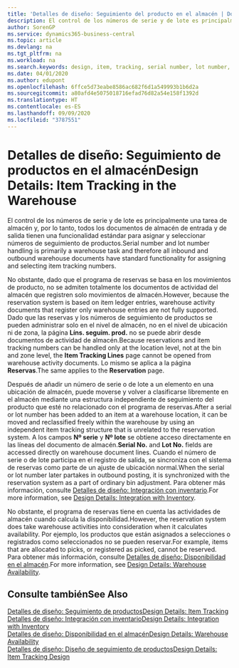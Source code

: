 ```yaml
---
title: 'Detalles de diseño: Seguimiento del producto en el almacén | Documentos de Microsoft'
description: El control de los números de serie y de lote es principalmente una tarea de almacén y, por lo tanto, todos los documentos de almacén de entrada y de salida tienen una funcionalidad estándar para asignar y seleccionar números de seguimiento de productos. No obstante, dado que el programa de reservas se basa en los movimientos de producto, no se admiten totalmente los documentos de actividad del almacén que registren solo movimientos de almacén.
author: SorenGP
ms.service: dynamics365-business-central
ms.topic: article
ms.devlang: na
ms.tgt_pltfrm: na
ms.workload: na
ms.search.keywords: design, item, tracking, serial number, lot number, outbound documents
ms.date: 04/01/2020
ms.author: edupont
ms.openlocfilehash: 6ffce5d73eabe8586ac682f6d1a549993b1b6d2a
ms.sourcegitcommit: a80afd4e5075018716efad76d82a54e158f1392d
ms.translationtype: HT
ms.contentlocale: es-ES
ms.lasthandoff: 09/09/2020
ms.locfileid: "3787551"
---
```

# <a name="design-details-item-tracking-in-the-warehouse"></a><span data-ttu-id="26ffd-104">Detalles de diseño: Seguimiento de productos en el almacén</span><span class="sxs-lookup"><span data-stu-id="26ffd-104">Design Details: Item Tracking in the Warehouse</span></span>
<span data-ttu-id="26ffd-105">El control de los números de serie y de lote es principalmente una tarea de almacén y, por lo tanto, todos los documentos de almacén de entrada y de salida tienen una funcionalidad estándar para asignar y seleccionar números de seguimiento de productos.</span><span class="sxs-lookup"><span data-stu-id="26ffd-105">Serial number and lot number handling is primarily a warehouse task and therefore all inbound and outbound warehouse documents have standard functionality for assigning and selecting item tracking numbers.</span></span>  

<span data-ttu-id="26ffd-106">No obstante, dado que el programa de reservas se basa en los movimientos de producto, no se admiten totalmente los documentos de actividad del almacén que registren solo movimientos de almacén.</span><span class="sxs-lookup"><span data-stu-id="26ffd-106">However, because the reservation system is based on item ledger entries, warehouse activity documents that register only warehouse entries are not fully supported.</span></span> <span data-ttu-id="26ffd-107">Dado que las reservas y los números de seguimiento de productos se pueden administrar solo en el nivel de almacén, no en el nivel de ubicación ni de zona, la página **Líns. seguim. prod.** no se puede abrir desde documentos de actividad de almacén.</span><span class="sxs-lookup"><span data-stu-id="26ffd-107">Because reservations and item tracking numbers can be handled only at the location level, not at the bin and zone level, the **Item Tracking Lines** page cannot be opened from warehouse activity documents.</span></span> <span data-ttu-id="26ffd-108">Lo mismo se aplica a la página **Reservas**.</span><span class="sxs-lookup"><span data-stu-id="26ffd-108">The same applies to the **Reservation** page.</span></span>  

<span data-ttu-id="26ffd-109">Después de añadir un número de serie o de lote a un elemento en una ubicación de almacén, puede moverse y volver a clasificarse libremente en el almacén mediante una estructura independiente de seguimiento del producto que esté no relacionado con el programa de reservas.</span><span class="sxs-lookup"><span data-stu-id="26ffd-109">After a serial or lot number has been added to an item at a warehouse location, it can be moved and reclassified freely within the warehouse by using an independent item tracking structure that is unrelated to the reservation system.</span></span> <span data-ttu-id="26ffd-110">A los campos **Nº serie** y **Nº lote** se obtiene acceso directamente en las líneas del documento de almacén.</span><span class="sxs-lookup"><span data-stu-id="26ffd-110">**Serial No.** and **Lot No.** fields are accessed directly on warehouse document lines.</span></span> <span data-ttu-id="26ffd-111">Cuando el número de serie o de lote participa en el registro de salida, se sincroniza con el sistema de reservas como parte de un ajuste de ubicación normal.</span><span class="sxs-lookup"><span data-stu-id="26ffd-111">When the serial or lot number later partakes in outbound posting, it is synchronized with the reservation system as a part of ordinary bin adjustment.</span></span> <span data-ttu-id="26ffd-112">Para obtener más información, consulte [Detalles de diseño: Integración con inventario](design-details-integration-with-inventory.md).</span><span class="sxs-lookup"><span data-stu-id="26ffd-112">For more information, see [Design Details: Integration with Inventory](design-details-integration-with-inventory.md).</span></span>  

<span data-ttu-id="26ffd-113">No obstante, el programa de reservas tiene en cuenta las actividades de almacén cuando calcula la disponibilidad.</span><span class="sxs-lookup"><span data-stu-id="26ffd-113">However, the reservation system does take warehouse activities into consideration when it calculates availability.</span></span> <span data-ttu-id="26ffd-114">Por ejemplo, los productos que están asignados a selecciones o registrados como seleccionados no se pueden reservar.</span><span class="sxs-lookup"><span data-stu-id="26ffd-114">For example, items that are allocated to picks, or registered as picked, cannot be reserved.</span></span> <span data-ttu-id="26ffd-115">Para obtener más información, consulte [Detalles de diseño: Disponibilidad en el almacén](design-details-availability-in-the-warehouse.md).</span><span class="sxs-lookup"><span data-stu-id="26ffd-115">For more information, see [Design Details: Warehouse Availability](design-details-availability-in-the-warehouse.md).</span></span>

## <a name="see-also"></a><span data-ttu-id="26ffd-116">Consulte también</span><span class="sxs-lookup"><span data-stu-id="26ffd-116">See Also</span></span>  
[<span data-ttu-id="26ffd-117">Detalles de diseño: Seguimiento de productos</span><span class="sxs-lookup"><span data-stu-id="26ffd-117">Design Details: Item Tracking</span></span>](design-details-item-tracking.md)  
[<span data-ttu-id="26ffd-118">Detalles de diseño: Integración con inventario</span><span class="sxs-lookup"><span data-stu-id="26ffd-118">Design Details: Integration with Inventory</span></span>](design-details-integration-with-inventory.md)  
[<span data-ttu-id="26ffd-119">Detalles de diseño: Disponibilidad en el almacén</span><span class="sxs-lookup"><span data-stu-id="26ffd-119">Design Details: Warehouse Availability</span></span>](design-details-availability-in-the-warehouse.md)  
[<span data-ttu-id="26ffd-120">Detalles de diseño: Diseño de seguimiento de productos</span><span class="sxs-lookup"><span data-stu-id="26ffd-120">Design Details: Item Tracking Design</span></span>](design-details-item-tracking-design.md)
